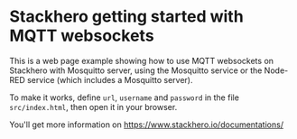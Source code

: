 # Stackhero getting started with MQTT websockets

This is a web page example showing how to use MQTT websockets on Stackhero with Mosquitto server, using the Mosquitto service or the Node-RED service (which includes a Mosquitto server).

To make it works, define `url`, `username` and `password` in the file `src/index.html`, then open it in your browser.

You'll get more information on https://www.stackhero.io/documentations/
